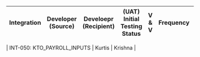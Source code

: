 | Integration | Developer (Source) | Develoepr (Recipient)| (UAT) Initial Testing Status | V & V  | Frequency | Method | Starts | Ends | Comments |
|-------------|--------------------|----------------------|------------------------------|--------|-----------|--------|--------|------|----------|

| INT-050: KTO\_PAYROLL_INPUTS | Kurtis | Krishna |
